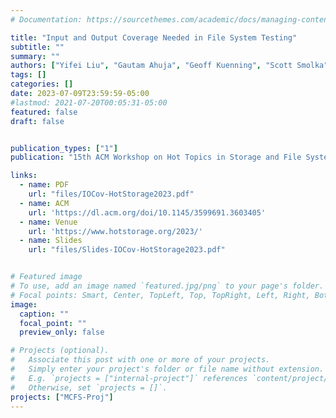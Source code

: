 ```yaml
---
# Documentation: https://sourcethemes.com/academic/docs/managing-content/

title: "Input and Output Coverage Needed in File System Testing"
subtitle: ""
summary: ""
authors: ["Yifei Liu", "Gautam Ahuja", "Geoff Kuenning", "Scott Smolka", "Erez Zadok"]
tags: []
categories: []
date: 2023-07-09T23:59:59-05:00
#lastmod: 2021-07-20T00:05:31-05:00
featured: false
draft: false


publication_types: ["1"]
publication: "15th ACM Workshop on Hot Topics in Storage and File Systems (HotStorage 2023), Boston, MA."

links:
  - name: PDF
    url: "files/IOCov-HotStorage2023.pdf"
  - name: ACM
    url: 'https://dl.acm.org/doi/10.1145/3599691.3603405'
  - name: Venue
    url: 'https://www.hotstorage.org/2023/'
  - name: Slides
    url: "files/Slides-IOCov-HotStorage2023.pdf"


# Featured image
# To use, add an image named `featured.jpg/png` to your page's folder.
# Focal points: Smart, Center, TopLeft, Top, TopRight, Left, Right, BottomLeft, Bottom, BottomRight.
image:
  caption: ""
  focal_point: ""
  preview_only: false

# Projects (optional).
#   Associate this post with one or more of your projects.
#   Simply enter your project's folder or file name without extension.
#   E.g. `projects = ["internal-project"]` references `content/project/deep-learning/index.md`.
#   Otherwise, set `projects = []`.
projects: ["MCFS-Proj"]
---
```

